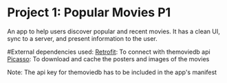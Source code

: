 # Project 1: Popular Movies P1
An app to help users discover popular and recent movies. It has a clean UI, sync to a server, and present information to the user.

#External dependencies used:
[Retrofit](http://square.github.io/retrofit/): To connect with themoviedb api
[Picasso](http://square.github.io/picasso/): To download and cache the posters and images of the movies

Note:
The api key for themoviedb has to be included in the app's manifest
